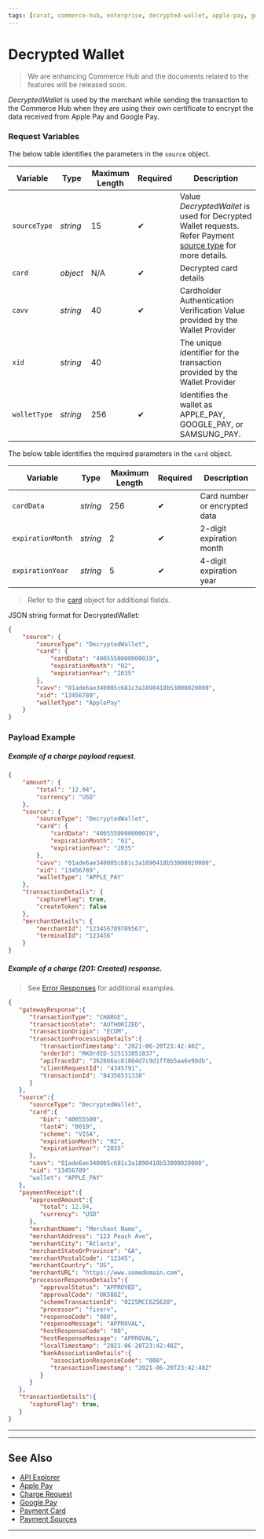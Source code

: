 ```yaml
---
tags: [carat, commerce-hub, enterprise, decrypted-wallet, apple-pay, google-pay, payment-sources]
---
```


# Decrypted Wallet

<!-- theme: danger -->
>We are enhancing Commerce Hub and the documents related to the features will be released soon.

*DecryptedWallet* is used by the merchant while sending the transaction to the Commerce Hub when they are using their own certificate to encrypt the data received from Apple Pay and Google Pay.

### Request Variables

<!--
type: tab
title: source
-->

The below table identifies the parameters in the `source` object.

| Variable | Type| Maximum Length | Required | Description |
|---------|----------|-------|---------|---------|
|`sourceType` | *string* | 15 | &#10004; | Value *DecryptedWallet* is used for Decrypted Wallet requests. Refer Payment [source type](?path=docs/Resources/Guides/Payment-Sources/Source-Type.md) for more details. |
| `card` | *object* | N/A | &#10004; | Decrypted card details |
| `cavv` | *string* | 40 | &#10004; | Cardholder Authentication Verification Value provided by the Wallet Provider |
| `xid` | *string* | 40 | | The unique identifier for the transaction provided by the Wallet Provider |
| `walletType` | *string* | 256 | &#10004; | Identifies the wallet as APPLE_PAY, GOOGLE_PAY, or SAMSUNG_PAY. |

<!--
type: tab
title: card
-->

The below table identifies the required parameters in the `card` object.

| Variable | Type | Maximum Length | Required | Description |
| -------- | -- | ------------ | ---------|--------- |
| `cardData` | *string* | 256 | &#10004; | Card number or encrypted data |
| `expirationMonth` | *string* | 2 | &#10004; | 2-digit expiration month |
| `expirationYear` | *string* | 5 | &#10004; | 4-digit expiration year |

<!-- theme: info -->
> Refer to the [card](?path=docs/Resources/Master-Data/Card.md) object for additional fields.

<!--
type: tab
title: JSON Example
-->

JSON string format for DecryptedWallet:

```json
{
	"source": {
		"sourceType": "DecryptedWallet",
		"card": {
			"cardData": "4005550000000019",
			"expirationMonth": "02",
			"expirationYear": "2035"
		},
		"cavv": "01ade6ae340005c681c3a1890418b53000020000",
		"xid": "13456789",
		"walletType": "ApplePay"
	}
}
```

<!-- type: tab-end -->

### Payload Example

<!--
type: tab
title: Request
-->

##### Example of a charge payload request.

```json
{
	"amount": {
		"total": "12.04",
		"currency": "USD"
	},
	"source": {
		"sourceType": "DecryptedWallet",
		"card": {
			"cardData": "4005550000000019",
			"expirationMonth": "02",
			"expirationYear": "2035"
		},
		"cavv": "01ade6ae340005c681c3a1890418b53000020000",
		"xid": "13456789",
		"walletType": "APPLE_PAY"
	},
	"transactionDetails": {
		"captureFlag": true,
		"createToken": false
	},
	"merchantDetails": {
		"merchantId": "123456789789567",
		"terminalId": "123456"
	}
}

```

<!--
type: tab
title: Response
-->

##### Example of a charge (201: Created) response.

<!-- theme: info -->
> See [Error Responses](?path=docs/Resources/Guides/Response-Codes/HTTP.md) for additional examples.
```json
{
   "gatewayResponse":{
      "transactionType": "CHARGE",
      "transactionState": "AUTHORIZED",
      "transactionOrigin": "ECOM",
      "transactionProcessingDetails":{
         "transactionTimestamp": "2021-06-20T23:42:48Z",
         "orderId": "RKOrdID-525133851837",
         "apiTraceId": "362866ac81864d7c9d1ff8b5aa6e98db",
         "clientRequestId": "4345791",
         "transactionId": "84356531338"
      }
   },
   "source":{
      "sourceType": "DecryptedWallet",
      "card":{
         "bin": "40055500",
         "last4": "0019",
         "scheme": "VISA",
         "expirationMonth": "02",
         "expirationYear": "2035"
      },
      "cavv": "01ade6ae340005c681c3a1890418b53000020000",
      "xid": "13456789"
      "wallet": "APPLE_PAY"
   },
   "paymentReceipt":{
      "approvedAmount":{
         "total": 12.04,
         "currency": "USD"
      },
      "merchantName": "Merchant Name",
      "merchantAddress": "123 Peach Ave",
      "merchantCity": "Atlanta",
      "merchantStateOrProvince": "GA",
      "merchantPostalCode": "12345",
      "merchantCountry": "US",
      "merchantURL": "https://www.somedomain.com",
      "processorResponseDetails":{
         "approvalStatus": "APPROVED",
         "approvalCode": "OK5882",
         "schemeTransactionId": "0225MCC625628",
         "processor": "fiserv",
         "responseCode": "000",
         "responseMessage": "APPROVAL",
         "hostResponseCode": "00",
         "hostResponseMessage": "APPROVAL",
         "localTimestamp": "2021-06-20T23:42:48Z",
         "bankAssociationDetails":{
            "associationResponseCode": "000",
            "transactionTimestamp": "2021-06-20T23:42:48Z"
         }
      }
   },
   "transactionDetails":{
      "captureFlag": true,
   }
}
```
<!-- type: tab-end -->

---

---

## See Also

- [API Explorer](../api/?type=post&path=/payments/v1/charges)
- [Apple Pay](?path=docs/Online-Mobile-Digital/Wallets-AltPayments/Apple-Pay/Apple-Pay.md)
- [Charge Request](?path=docs/Resources/API-Documents/Payments/Charges.md)
- [Google Pay](?path=docs/Online-Mobile-Digital/Wallets-AltPayments/Google-Pay/Google-Pay.md)
- [Payment Card](?path=docs/Resources/Guides/Payment-Sources/Payment-Card.md)
- [Payment Sources](?path=docs/Resources/Guides/Payment-Sources/Source-Type.md)

---
